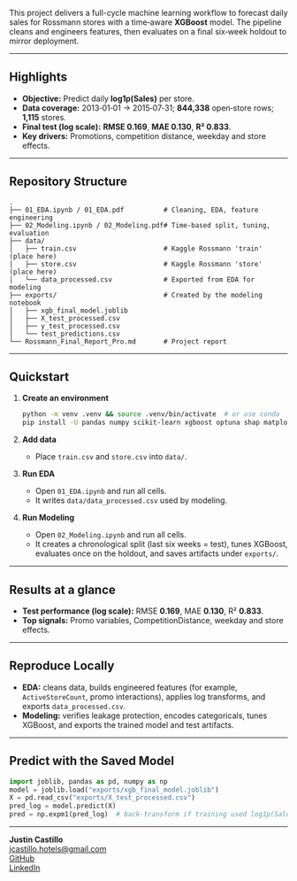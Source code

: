 This project delivers a full-cycle machine learning workflow to forecast daily sales for Rossmann stores with a time‑aware **XGBoost** model. The pipeline cleans and engineers features, then evaluates on a final six‑week holdout to mirror deployment.

---

## Highlights

- **Objective:** Predict daily **log1p(Sales)** per store.
- **Data coverage:** 2013‑01‑01 → 2015‑07‑31; **844,338** open‑store rows; **1,115** stores.
- **Final test (log scale):** **RMSE 0.169**, **MAE 0.130**, **R² 0.833**.
- **Key drivers:** Promotions, competition distance, weekday and store effects.

---

## Repository Structure

```
.
├── 01_EDA.ipynb / 01_EDA.pdf          # Cleaning, EDA, feature engineering
├── 02_Modeling.ipynb / 02_Modeling.pdf# Time-based split, tuning, evaluation
├── data/
│   ├── train.csv                      # Kaggle Rossmann 'train' (place here)
│   ├── store.csv                      # Kaggle Rossmann 'store' (place here)
│   └── data_processed.csv             # Exported from EDA for modeling
├── exports/                           # Created by the modeling notebook
│   ├── xgb_final_model.joblib
│   ├── X_test_processed.csv
│   ├── y_test_processed.csv
│   └── test_predictions.csv
└── Rossmann_Final_Report_Pro.md       # Project report
```

---

## Quickstart

1. **Create an environment**
   ```bash
   python -m venv .venv && source .venv/bin/activate  # or use conda
   pip install -U pandas numpy scikit-learn xgboost optuna shap matplotlib
   ```

2. **Add data**
   - Place `train.csv` and `store.csv` into `data/`.

3. **Run EDA**
   - Open `01_EDA.ipynb` and run all cells.
   - It writes `data/data_processed.csv` used by modeling.

4. **Run Modeling**
   - Open `02_Modeling.ipynb` and run all cells.
   - It creates a chronological split (last six weeks = test), tunes XGBoost, evaluates once on the holdout, and saves artifacts under `exports/`.

---

## Results at a glance

- **Test performance (log scale):** RMSE **0.169**, MAE **0.130**, R² **0.833**.
- **Top signals:** Promo variables, CompetitionDistance, weekday and store effects.

---

## Reproduce Locally

- **EDA:** cleans data, builds engineered features (for example, `ActiveStoreCount`, promo interactions), applies log transforms, and exports `data_processed.csv`.
- **Modeling:** verifies leakage protection, encodes categoricals, tunes XGBoost, and exports the trained model and test artifacts.

---

## Predict with the Saved Model

```python
import joblib, pandas as pd, numpy as np
model = joblib.load("exports/xgb_final_model.joblib")
X = pd.read_csv("exports/X_test_processed.csv")  
pred_log = model.predict(X)
pred = np.expm1(pred_log)  # back-transform if training used log1p(Sales)
```

---

**Justin Castillo**  
[jcastillo.hotels@gmail.com](mailto:jcastillo.hotels@gmail.com)  
[GitHub](https://github.com/justin-castillo)  
[LinkedIn](https://www.linkedin.com/in/justin-castillo-69351198/)
